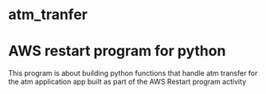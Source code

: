 # atm_tranfer
# AWS restart program for python

This program is about building python functions that handle atm transfer for the atm application app built as part of the AWS Restart program activity
